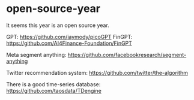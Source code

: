 # open-source-year
It seems this year is an open source year.

GPT:
https://github.com/jaymody/picoGPT
FinGPT:
https://github.com/AI4Finance-Foundation/FinGPT

Meta segment anything:
https://github.com/facebookresearch/segment-anything

Twitter recommendation system:
https://github.com/twitter/the-algorithm

There is a good time-series database:
https://github.com/taosdata/TDengine

